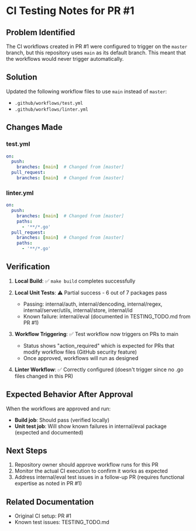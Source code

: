 # CI Testing Notes for PR #1

## Problem Identified

The CI workflows created in PR #1 were configured to trigger on the `master` branch, but this repository uses `main` as its default branch. This meant that the workflows would never trigger automatically.

## Solution

Updated the following workflow files to use `main` instead of `master`:
- `.github/workflows/test.yml`
- `.github/workflows/linter.yml`

## Changes Made

### test.yml
```yaml
on:
  push:
    branches: [main]  # Changed from [master]
  pull_request:
    branches: [main]  # Changed from [master]
```

### linter.yml
```yaml
on:
  push:
    branches: [main]  # Changed from [master]
    paths:
      - '**/*.go'
  pull_request:
    branches: [main]  # Changed from [master]
    paths:
      - '**/*.go'
```

## Verification

1. **Local Build**: ✅ `make build` completes successfully
2. **Local Unit Tests**: ⚠️ Partial success - 6 out of 7 packages pass
   - Passing: internal/auth, internal/dencoding, internal/regex, internal/server/utils, internal/store, internal/id
   - Known failure: internal/eval (documented in TESTING_TODO.md from PR #1)

3. **Workflow Triggering**: ✅ Test workflow now triggers on PRs to main
   - Status shows "action_required" which is expected for PRs that modify workflow files (GitHub security feature)
   - Once approved, workflows will run as designed

4. **Linter Workflow**: ✅ Correctly configured (doesn't trigger since no .go files changed in this PR)

## Expected Behavior After Approval

When the workflows are approved and run:
- **Build job**: Should pass (verified locally)
- **Unit test job**: Will show known failures in internal/eval package (expected and documented)

## Next Steps

1. Repository owner should approve workflow runs for this PR
2. Monitor the actual CI execution to confirm it works as expected
3. Address internal/eval test issues in a follow-up PR (requires functional expertise as noted in PR #1)

## Related Documentation

- Original CI setup: PR #1
- Known test issues: TESTING_TODO.md

